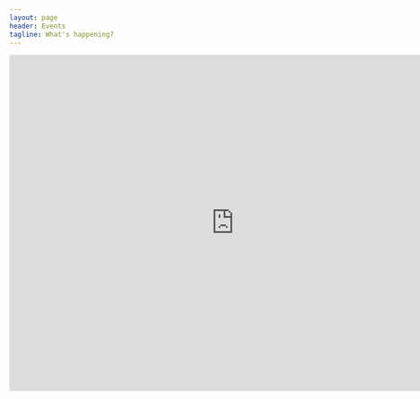 ```yaml
--- 
layout: page
header: Events
tagline: What's happening?
---
```

<iframe src="https://calendar.google.com/calendar/embed?showTitle=0&amp;showPrint=0&amp;showCalendars=0&amp;height=600&amp;wkst=1&amp;bgcolor=%23FFFFFF&amp;src=4lv1jlgclliohj78afmsolue3c%40group.calendar.google.com&amp;color=%2342104A&amp;ctz=America%2FToronto" style="border-width:0" width="800" height="600" frameborder="0" scrolling="no"></iframe>
